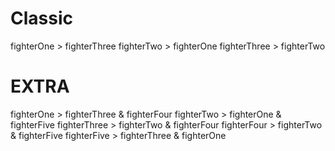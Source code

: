 # Classic
fighterOne > fighterThree
fighterTwo > fighterOne
fighterThree > fighterTwo
# EXTRA
fighterOne > fighterThree & fighterFour
fighterTwo > fighterOne & fighterFive
fighterThree > fighterTwo & fighterFour
fighterFour > fighterTwo & fighterFive
fighterFive > fighterThree & fighterOne
